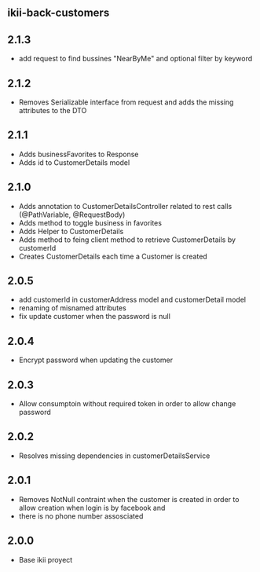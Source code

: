 ## ikii-back-customers


## 2.1.3
* add request to find bussines "NearByMe" and optional filter by keyword 

## 2.1.2
* Removes Serializable interface from request and adds the missing attributes to the DTO

## 2.1.1
* Adds businessFavorites to Response
* Adds id to CustomerDetails model

## 2.1.0
* Adds annotation to CustomerDetailsController related to rest calls (@PathVariable, @RequestBody)
* Adds method to toggle business in favorites
* Adds Helper to CustomerDetails
* Adds method to feing client method to retrieve CustomerDetails by customerId
* Creates CustomerDetails each time a Customer is created

## 2.0.5
* add customerId in customerAddress model and customerDetail model
* renaming of misnamed attributes
* fix update customer when the password is null

## 2.0.4
* Encrypt password when updating the customer

## 2.0.3
* Allow consumptoin without required token in order to allow change password 

## 2.0.2
* Resolves missing dependencies in customerDetailsService

## 2.0.1
* Removes NotNull contraint when the customer is created in order to allow creation when login is by facebook and
* there is no phone number assosciated

## 2.0.0
* Base ikii proyect



